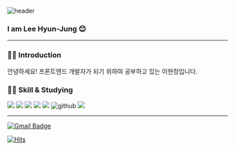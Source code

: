 ![header](https://capsule-render.vercel.app/api?type=waving&color=auto&height=250&section=header&text=Hello👋%&fontSize=90)

<!-- ![header](https://capsule-render.vercel.app/api?text=Hello&animation=fadeIn) -->

<p>
    <h3>
      I am Lee Hyun-Jung 😊
    </h3>
  </p>
  
  -----------
  ### 👩🏻 Introduction
  안녕하세요! 프론트엔드 개발자가 되기 위하여 공부하고 있는 이현정입니다.
  
  ### 👩‍💻 Skill & Studying
   <img src="https://img.shields.io/badge/Html5-E34F26?style=for-the-badge&logo=Html5&logoColor=white"> <img src="https://img.shields.io/badge/Css3-1572B6?style=for-the-badge&logo=Css3&logoColor=white"> <img src="https://img.shields.io/badge/Javascript-F7DF1E?style=for-the-badge&logo=Javascript&logoColor=white"> <img src="https://img.shields.io/badge/React-61DAFB?style=for-the-badge&logo=React&logoColor=white"> <img src="https://img.shields.io/badge/Sass-CC6699?style=for-the-badge&logo=Sass&logoColor=white"> <img src="https://user-images.githubusercontent.com/78680486/158049034-cc1a893a-bc48-463f-811d-72e57853121d.svg" alt ="github"> <img src="https://user-images.githubusercontent.com/78680486/158049038-9c0dd825-e9c8-4e9d-aa60-f66deb56178d.svg" /> 
  
  
  -----------
  
  
   [![Gmail Badge](https://img.shields.io/badge/Gmail-d14836?style=flat-square&logo=Gmail&logoColor=white&link=mailto:hazelc3837@gmail.com)](mailto:hazelc3837@gmail.com)
  
  [![Hits](https://hits.seeyoufarm.com/api/count/incr/badge.svg?url=https%3A%2F%2Fgithub.com%2Fhyunny123&count_bg=%23B7EDF2&title_bg=%230B43F8&icon=&icon_color=%23C3DADE&title=hits&edge_flat=false)](https://hits.seeyoufarm.com)
  

  

